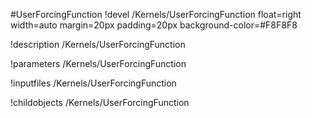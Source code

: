 <!-- MOOSE Object Documentation Stub: Remove this when content is added. -->
#UserForcingFunction
!devel /Kernels/UserForcingFunction float=right width=auto margin=20px padding=20px background-color=#F8F8F8

!description /Kernels/UserForcingFunction

!parameters /Kernels/UserForcingFunction

!inputfiles /Kernels/UserForcingFunction

!childobjects /Kernels/UserForcingFunction
